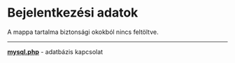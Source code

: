 # Bejelentkezési adatok

A mappa tartalma biztonsági okokból nincs feltöltve.

---

[**mysql.php**](mysql.blank.php) - adatbázis kapcsolat

